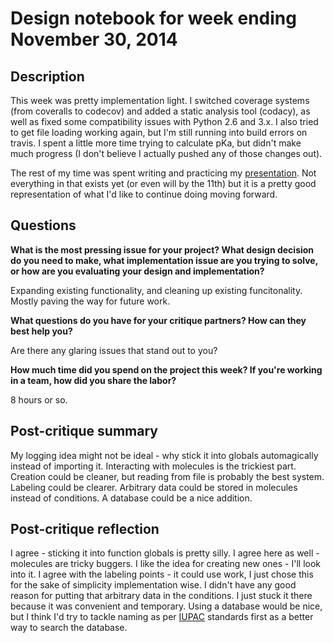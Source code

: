 # Design notebook for week ending November 30, 2014

## Description

This week was pretty implementation light.  I switched coverage systems (from 
coveralls to codecov) and added a static analysis tool (codacy), as well as
fixed some compatibility issues with Python 2.6 and 3.x.  I also tried to get
file loading working again, but I'm still running into build errors on travis.
I spent a little more time trying to calculate pKa, but didn't make much progress
(I don't believe I actually pushed any of those changes out).

The rest of my time was spent writing and practicing my [presentation][1].  Not
everything in that exists yet (or even will by the 11th) but it is a pretty good
representation of what I'd like to continue doing moving forward.

## Questions

**What is the most pressing issue for your project? What design decision do
you need to make, what implementation issue are you trying to solve, or how
are you evaluating your design and implementation?**

Expanding existing functionality, and cleaning up existing funcitonality.  Mostly
paving the way for future work.

**What questions do you have for your critique partners? How can they best help
you?**

Are there any glaring issues that stand out to you?

**How much time did you spend on the project this week? If you're working in a
team, how did you share the labor?**

8 hours or so.

## Post-critique summary

My logging idea might not be ideal - why stick it into globals automagically instead
of importing it.  Interacting with molecules is the trickiest part.  Creation could
be cleaner, but reading from file is probably the best system. Labeling could be clearer.
Arbitrary data could be stored in molecules instead of conditions.  A database could be a
nice addition.

## Post-critique reflection

I agree - sticking it into function globals is pretty silly.
I agree here as well - molecules are tricky buggers.  I like the idea for creating new ones -
I'll look into it.  I agree with the labeling points - it could use work, I just chose this
for the sake of simplicity implementation wise.
I didn't have any good reason for putting that arbitrary data in the conditions.  I just stuck
it there because it was convenient and temporary.
Using a database would be nice, but I think I'd try to tackle naming as per [IUPAC][2] standards
first as a better way to search the database.


  [1]: https://docs.google.com/presentation/d/1IUTd_rd_jTPNlQTdsM_yQXDmbSqj9AkcUFA3vtc_Oe4/edit?usp=sharing
  [2]: http://www.chem.uiuc.edu/GenChemReferences/nomenclature_rules.html
